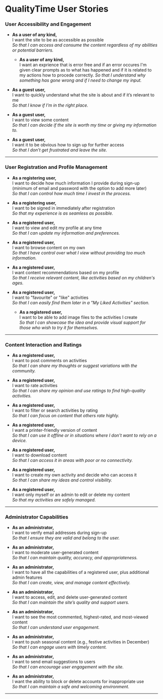 # **QualityTime User Stories**

### **User Accessibility and Engagement**

- **As a user of any kind,**  
  I want the site to be as accessible as possible  
  *So that I can access and consume the content regardless of my abilities or potential barriers.*

  - **As a user of any kind,**  
  I want an exprience that is error free and if an error occures I'm given clear prompts as to what has happened and if it is related to my actions how to procede correctly. 
  *So that I understand why something has gone wrong and if I need to change my input.*

- **As a guest user,**  
  I want to quickly understand what the site is about and if it’s relevant to me  
  *So that I know if I’m in the right place.*

- **As a guest user,**  
  I want to view some content  
  *So that I can decide if the site is worth my time or giving my information to.*

- **As a guest user,**  
  I want it to be obvious how to sign up for further access  
  *So that I don’t get frustrated and leave the site.*

---

### **User Registration and Profile Management**

- **As a registering user,**  
  I want to decide how much information I provide during sign-up (minimum of email and password with the option to add more later)  
  *So that I can control how much time I invest in the process.*

- **As a registering user,**  
  I want to be signed in immediately after registration  
  *So that my experience is as seamless as possible.*

- **As a registered user,**  
  I want to view and edit my profile at any time  
  *So that I can update my information and preferences.*

- **As a registered user,**  
  I want to browse content on my own  
  *So that I have control over what I view without providing too much information.*

- **As a registered user,**  
  I want content recommendations based on my profile  
  *So that I receive relevant content, like activities based on my children's ages.*

- **As a registered user,**  
  I want to "favourite" or "like" activities  
  *So that I can easily find them later in a "My Liked Activities" section.*

  - **As a registered user,**  
  I want to be able to add image files to the activities I create  
  *So that I can showcase the idea and provide visual support for those who wish to try it for themselves.*
  


---

### **Content Interaction and Ratings**

- **As a registered user,**  
  I want to post comments on activities  
  *So that I can share my thoughts or suggest variations with the community.*

- **As a registered user,**  
  I want to rate activities  
  *So that I can share my opinion and use ratings to find high-quality activities.*

- **As a registered user,**  
  I want to filter or search activities by rating  
  *So that I can focus on content that others rate highly.*

- **As a registered user,**  
  I want a printer-friendly version of content  
  *So that I can use it offline or in situations where I don’t want to rely on a device.*

- **As a registered user,**  
  I want to download content  
  *So that I can access it in areas with poor or no connectivity.*

- **As a registered user,**  
  I want to create my own activity and decide who can access it  
  *So that I can share my ideas and control visibility.*

- **As a registered user,**  
  I want only myself or an admin to edit or delete my content  
  *So that my activities are safely managed.*

---

### **Administrator Capabilities**

- **As an administrator,**  
  I want to verify email addresses during sign-up  
  *So that I ensure they are valid and belong to the user.*

- **As an administrator,**  
  I want to moderate user-generated content  
  *So that I can maintain quality, accuracy, and appropriateness.*

- **As an administrator,**  
  I want to have all the capabilities of a registered user, plus additional admin features  
  *So that I can create, view, and manage content effectively.*

- **As an administrator,**  
  I want to access, edit, and delete user-generated content  
  *So that I can maintain the site’s quality and support users.*

- **As an administrator,**  
  I want to see the most commented, highest-rated, and most-viewed content  
  *So that I can understand user engagement.*

- **As an administrator,**  
  I want to push seasonal content (e.g., festive activities in December)  
  *So that I can engage users with timely content.*

- **As an administrator,**  
  I want to send email suggestions to users  
  *So that I can encourage user engagement with the site.*

- **As an administrator,**  
  I want the ability to block or delete accounts for inappropriate use  
  *So that I can maintain a safe and welcoming environment.*

---